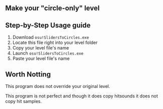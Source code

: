 ## Make your "circle-only" level

## Step-by-Step Usage guide

1. Download `osu!SlidersToCircles.exe`
2. Locate this file right into your level folder
3. Copy your level file's name
4. Launch `osu!SlidersToCircles.exe`
5. Paste your level file's name

## Worth Notting

This program does not override your original level.

This program is not perfect and though it does copy hitsounds it does not copy hit samples.
